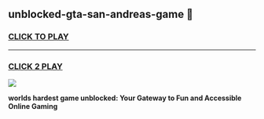 
## unblocked-gta-san-andreas-game 👋
<h3>
<a href="https://premium.freeplayer.one?title=unblocked-gta-san-andreas-game&ref=14F">CLICK TO PLAY</a></h3>
<hr>

<h3>
<a href="https://premium.freeplayer.one?title=unblocked-gta-san-andreas-game&ref=14F">CLICK 2 PLAY</a>
  
</h3>

<a href="https://premium.freeplayer.one?title=unblocked-gta-san-andreas-game&ref=12F/"><img src="https://clearcache.store/games.png"></a>


**worlds hardest game unblocked: Your Gateway to Fun and Accessible Online Gaming**
